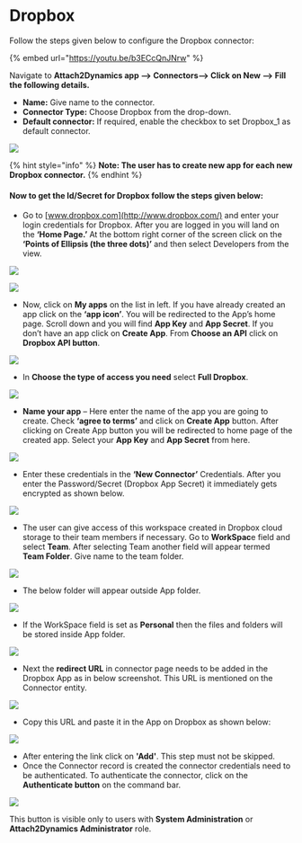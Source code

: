 # Dropbox

Follow the steps given below to configure the Dropbox connector:

{% embed url="https://youtu.be/b3ECcQnJNrw" %}

Navigate to **Attach2Dynamics app --> Connectors--> Click on New --> Fill the following details.**

* **Name:** Give name to the connector.
* **Connector Type:** Choose Dropbox from the drop-down.
* **Default connector:** If required, enable the checkbox to set Dropbox\_1 as default connector.

![](../../../.gitbook/assets/DB\_1.png)

{% hint style="info" %}
**Note: The user has to create new app for each new Dropbox connector.**
{% endhint %}

#### Now to get the Id/Secret for Dropbox follow the steps given below:  <a href="#steps" id="steps"></a>

* Go to [www.dropbox.com](http://www.dropbox.com/) and enter your login credentials for Dropbox. After you are logged in you will land on the **‘Home Page.’** At the bottom right corner of the screen click on the **‘Points of Ellipsis (the three dots)’** and then select Developers from the view.

![](../../../.gitbook/assets/DB\_2.png)

![](../../../.gitbook/assets/DP\_1.jpg)

* Now, click on **My apps** on the list in left. If you have already created an app click on the **‘app icon’**. You will be redirected to the App’s home page. Scroll down and you will find **App Key** and **App Secret**. If you don’t have an app click on **Create App**. From **Choose an API** click on **Dropbox API button**.

![](../../../.gitbook/assets/DP\_2.jpg)

* In **Choose the type of access you need** select **Full Dropbox**.

![](../../../.gitbook/assets/DB\_5.png)

* **Name your app** – Here enter the name of the app you are going to create. Check **‘agree to terms’** and click on **Create App** button. After clicking on Create App button you will be redirected to home page of the created app. Select your **App Key** and **App Secret** from here.

![](../../../.gitbook/assets/DB\_6.png)

* Enter these credentials in the **‘New Connector’** Credentials. After you enter the Password/Secret (Dropbox App Secret) it immediately gets encrypted as shown below.

![](../../../.gitbook/assets/DB\_7.png)

* The user can give access of this workspace created in Dropbox cloud storage to their team members if necessary. Go to **WorkSpac**e field and select **Team**. After selecting Team another field will appear termed **Team Folder**. Give name to the team folder.

![](../../../.gitbook/assets/DB\_8.png)

* The below folder will appear outside App folder.

![](../../../.gitbook/assets/DB\_9.png)

* If the WorkSpace field is set as **Personal** then the files and folders will be stored inside App folder.

![](../../../.gitbook/assets/DB\_10.png)

* Next the **redirect URL** in connector page needs to be added in the Dropbox App as in below screenshot. This URL is mentioned on the Connector entity.

![](../../../.gitbook/assets/DB\_11.png)

* Copy this URL and paste it in the App on Dropbox as shown below:

![](../../../.gitbook/assets/DB\_12.png)

* After entering the link click on **'Add'**. This step must not be skipped.
* Once the Connector record is created the connector credentials need to be authenticated. To authenticate the connector, click on the **Authenticate button** on the command bar.&#x20;

![](../../../.gitbook/assets/DB\_Authen.png)

This button is visible only to users with **System Administration** or **Attach2Dynamics Administrator** role.
